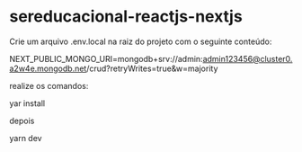 # sereducacional-reactjs-nextjs

Crie um arquivo .env.local na raiz do projeto com o seguinte conteúdo:

NEXT_PUBLIC_MONGO_URI=mongodb+srv://admin:admin123456@cluster0.a2w4e.mongodb.net/crud?retryWrites=true&w=majority

realize os comandos:

yar install

depois

yarn dev

